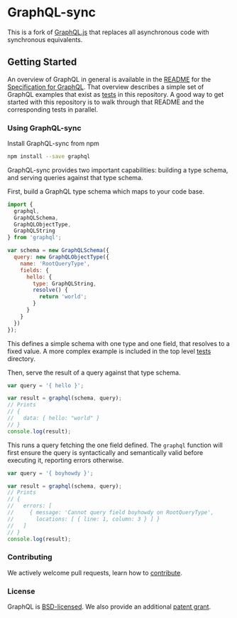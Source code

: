 # GraphQL-sync

This is a fork of [GraphQL.js](https://github.com/graphql/graphql-js) that replaces all asynchronous code with synchronous equivalents.

## Getting Started

An overview of GraphQL in general is available in the
[README](https://github.com/facebook/graphql/blob/master/README.md) for the
[Specification for GraphQL](https://github.com/facebook/graphql). That overview
describes a simple set of GraphQL examples that exist as [tests](src/__tests__)
in this repository. A good way to get started with this repository is to walk
through that README and the corresponding tests in parallel.

### Using GraphQL-sync

Install GraphQL-sync from npm

```sh
npm install --save graphql
```

GraphQL-sync provides two important capabilities: building a type schema, and
serving queries against that type schema.

First, build a GraphQL type schema which maps to your code base.

```js
import {
  graphql,
  GraphQLSchema,
  GraphQLObjectType,
  GraphQLString
} from 'graphql';

var schema = new GraphQLSchema({
  query: new GraphQLObjectType({
    name: 'RootQueryType',
    fields: {
      hello: {
        type: GraphQLString,
        resolve() {
          return 'world';
        }
      }
    }
  })
});
```

This defines a simple schema with one type and one field, that resolves
to a fixed value. A more complex example is included in the top level
[tests](src/__tests__) directory.

Then, serve the result of a query against that type schema.

```js
var query = '{ hello }';

var result = graphql(schema, query);
// Prints
// {
//   data: { hello: "world" }
// }
console.log(result);
```

This runs a query fetching the one field defined. The `graphql` function will
first ensure the query is syntactically and semantically valid before executing
it, reporting errors otherwise.

```js
var query = '{ boyhowdy }';

var result = graphql(schema, query);
// Prints
// {
//   errors: [
//     { message: 'Cannot query field boyhowdy on RootQueryType',
//       locations: [ { line: 1, column: 3 } ] }
//   ]
// }
console.log(result);
```

### Contributing

We actively welcome pull requests, learn how to
[contribute](https://github.com/graphql/graphql-js/blob/master/CONTRIBUTING.md).

### License

GraphQL is [BSD-licensed](https://github.com/graphql/graphql-js/blob/master/LICENSE).
We also provide an additional [patent grant](https://github.com/graphql/graphql-js/blob/master/PATENTS).

